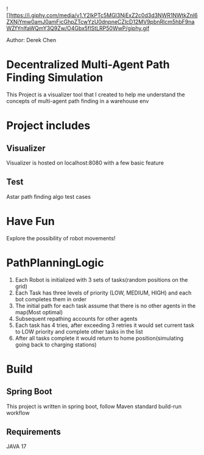 ![]https://i.giphy.com/media/v1.Y2lkPTc5MGI3NjExZ2c0d3d3NWR1NWtkZnl6ZXNjYmw0amJ0amFicGhpZTcwYzU0dnpneCZlcD12MV9pbnRlcm5hbF9naWZfYnlfaWQmY3Q9Zw/O4Gbx5fIStLRP50WwP/giphy.gif

Author: Derek Chen
# Decentralized Multi-Agent Path Finding Simulation
This Project is a visualizer tool that I created to help me understand the concepts of multi-agent path finding in a warehouse env

# Project includes
## Visualizer
Visualizer is hosted on localhost:8080 with a few basic feature
## Test
Astar path finding algo test cases


# Have Fun 
Explore the possibility of robot movements! 



# PathPlanningLogic

1. Each Robot is initialized with 3 sets of tasks(random positions on the grid)
2. Each Task has three levels of priority (LOW, MEDIUM, HIGH) and each bot completes them in order
3. The initial path for each task assume that there is no other agents in the map(Most optimal)
4. Subsequent repathing accounts for other agents
5. Each task has 4 tries, after exceeding 3 retries it would set current task to LOW priority and complete other tasks in the list
6. After all tasks complete it would return to home position(simulating going back to charging stations)



# Build
## Spring Boot
This project is written in spring boot, follow Maven standard build-run workflow

## Requirements
JAVA 17
